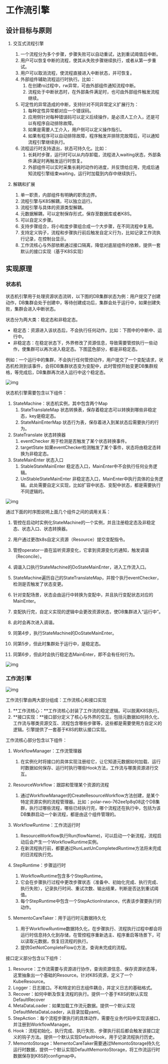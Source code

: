 # 工作流引擎

## 设计目标与原则

1. 交互式流程引擎
   
    1. 一个流程分为多个步骤，步骤失败可以自动重试，达到重试阈值后中断。
    2. 用户可以恢复中断的流程，使其从失败步骤继续执行，或者从第一步重试。
    3. 用户可以取消流程，使流程直接进入中断状态，并可恢复。
    4. 外部组件辅助流程运行时执行。比如：
        1. 在创建ro过程中，rw异常，可由外部组件通知流程中断。
        2. 流程处于中断状态时，在外部条件满足时，也可由外部组件触发流程继续。
    5. 可定性的异常造成的中断，支持针对不同异常定义扩展行为：
        1. 每种定性异常都对应一个错误码。
        2. 应用侧针对每种错误码可以定义后续操作，是必须人工介入，还是可以有程序自动排除故障。
        3. 如果是需要人工介入，用户侧可以定义操作指引。
        4. 如果有程序可以自动排除故障，程序触发并排除完故障后，可以通知流程引擎继续执行。
    1. 流程运行时支持退出，状态可持久化。比如：
        1. 长耗时步骤，运行时可以从内存卸载，流程进入waiting状态，外部条件满足时再触发运行时恢复。
        2. 外部组件可以实时采集长耗时动作的进度，并反馈给应用，完成后通知流程引擎结束waiting，运行时加载到内存中继续执行。
12. 解耦和扩展
    1. 单一职责，内部组件有明确的职责边界。
    2. 流程引擎与K8S解耦，可以独立运行。
    3. 流程引擎与具体的资源类型解耦。
    4. 元数据解耦，可以定制保存形式，保存至数据库或者K8S。
    5. 可以自定义步骤。
    6. 支持步骤组合，将小粒度步骤组合成一个大步骤，在不同流程中复用。
    7. 支持定义钩子，流程和步骤执行前后触发自定义行为，比如记录工作流执行记录，在控制台显示。
    8. 工作流核心与外部依赖通过接口隔离，降低对底层组件的依赖，提供一套默认的接口实现（基于K8S实现）

## 实现原理

### 状态机

状态机引擎用于处理资源状态流转，以下图的DB集群状态为例：用户提交了创建动作，DB集群会处于创建中，等待创建成功后，集群会处于运行中，如果创建失败，集群会进入中断状态。

状态分为两大类：稳定态和非稳定态。

- 稳定态：资源进入该状态后，不会执行任何动作。比如：下图中的中断中、运行中。
- 非稳定态：在稳定状态下，外界修改了资源信息，导致需要管控执行一些动作，使集群可以再次进入稳定态。下图蓝色部分，都是非稳定态。

例如：一个运行中的集群，不会执行任何管控动作，用户提交了一个变配请求，状态机检测到该事件，会将DB集群状态变为变配中，此时管控开始变更DB集群规格，等完成后，DB集群再次进入运行中这个稳定态。

![img](pic/2.png)

状态机引擎需要包含以下组件：

1. StateMachine：状态机实例，其中包含两个Map
    1. StateTranslateMap 状态转换表，保存着稳定态可以转换到哪些非稳定态，key是稳定态。
    2. StateMainEnterMap 状态行为表，保存着进入到某状态后需要执行的行为。
2. StateTranslate 状态转换器
    1. eventChecker 用于检测是否触发了某个状态转换事件。
    2. targetState 如果eventChecker检测触发了某个事件，状态将由稳定态转换为非稳定态。
3. StateMainEnter 状态入口
    1. StableStateMainEnter 稳定态入口，MainEnter中不会执行任何业务逻辑。
    2. UnStableStateMainEnter 非稳定态入口，MainEnter中执行具体的业务逻辑。此处需要自定义实现，比如扩容中状态、变配中状态，都是需要执行不同逻辑的。

![img](pic/3.png)

通过下面的时序图说明上面几个组件之间的调用关系：

1. 管控在启动时实例化StateMachine的一个实例，并且注册稳定态及非稳定态、状态入口、状态转换器。
2. 用户通过更改k8s自定义资源（Resource）提交变配指令。

3. 管控operator一直在监听资源变化，它拿到资源变化的通知，触发调谐（Reconcile）。

4. 调谐入口执行StateMachine的DoStateMainEnter，进入工作流入口。

5. StateMachine遍历自己的StateTranslateMap，并按个执行eventChecker，检测是否触发了状态变更。

6. 针对变配场景，状态会由运行中转换为变配中，并且执行变配状态对应的MainEnter。

7. 变配执行完，自定义实现的逻辑中会更改资源状态，使DB集群进入“运行中”。

8. 此时会再次进入调谐。

9. 同第4步，执行StateMachine的DoStateMainEnter。

10. 同第5步，但此时集群处于运行中，是稳定态。

11. 同第6步，但此时会执行稳定态MainEnter，即不会有任何行为。



![img](pic/4.png)

### 工作流引擎

![img](pic/5.png)

工作流引擎由两大部分组成：工作流核心和接口实现

1. **工作流核心：**工作流核心封装了工作流的稳定逻辑。可以脱离K8S执行。
2. **接口实现：**接口部分定义了核心与外界的交互。包括元数据如何持久化、工作流与哪类资源交互、流程包含哪些步骤等，这些都是需要使用方自定义的逻辑。引擎提供了一套基于K8S的默认接口实现。

工作流核心部分包含以下组件：

1. WorkflowManager：工作流管理器
    1. 在实例化时将接口的具体实现注册给它，让它知道元数据如何加载、运行时数据如何保存、运行时执行哪些Hook方法，工作流与哪类资源进行交互。
    
1. ResourceWorkflow：跟踪和管理某个资源的流程
    1. 通过WorkflowManager的CreateResourceWorkflow方法创建，是某个特定资源实例的流程管理器。比如：polar-rwo-762ee1p8q08这个DB集群，执行过哪些流程，哪些已经执行完，哪个流程还在执行中，包括为该DB集群启动一个新流程，都是由这个组件管理的。
    
1. WorkflowRuntime：工作流运行时
    1. ResourceWorkflow执行Run(flowName)，可以启动一个新流程，流程启动后会产生一个WorkflowRuntime实例。
    2. 在新流程执行前，都要通过RunLastUnCompletedRuntime方法将未完成的旧流程执行完。
    
1. StepRuntime：步骤运行时
    1. WorkflowRuntime包含多个StepRuntime。
    2. 它会在步骤执行过程中更改步骤状态（准备中、初始化完成、执行完成、执行失败），记录执行时间、重试次数、输出结果，判断是否达到重试阈值。
    3. 每个StepRuntime中包含一个StepActionInstance，代表该步骤要执行的动作。
    
1. MementoCareTaker：用于运行时元数据持久化
    1. 用于WorkflowRuntime数据持久化，在步骤执行、流程执行过程中都会将运行时信息持久化到存储，在管控程序重新选主、程序重启等场景下，可以读取元数据，恢复旧流程的执行。
    2. 提供GetNotCompleteFlow()方法，查询未完成的流程。
    
    


接口定义部分包含以下组件：

1. Resource：工作流需要与资源进行协作，查询资源信息、保存资源状态等，这里抽象出一个基础的Resource。针对K8S资源，定义了一个KubeResource。
2. Logger：日志接口。不和特定的日志组件耦合，并定义日志的基础格式。
3. Recover：如何中断及恢复流程的执行。提供一个基于K8S的默认实现DefaultRecover
4. MetaDataLoader：如果加载工作流元数据。提供一个默认实现DefaultMetaDataLoader，从目录加载yaml。
5. StepAction：每个流程步骤执行的具体动作，需要在业务代码中实现该接口，并注册到WorkflowManager。
6. Hook：流程初始化、执行完成、执行失败、步骤执行前后都会触发该接口定义的钩子方法。提供一个默认实现DefaultHook，用于记录流程执行历史。
7. MemontoStorage：MementoCareTaker需要通过MemontoStorage持久化运行时数据，提供一个默认实现DefaultMemontoStorage，将工作流运行时数据保存到K8S的configmap中。